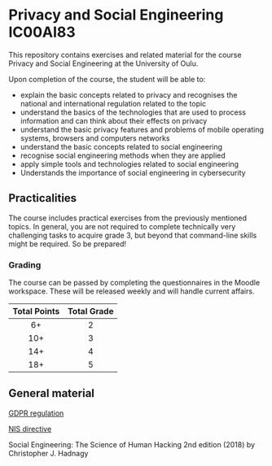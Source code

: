 # Privacy and Social Engineering IC00AI83 

This repository contains exercises and related material for the course Privacy and Social Engineering at the University of Oulu.

Upon completion of the course, the student will be able to:
* explain the basic concepts related to privacy and recognises the national and international regulation related to the topic
* understand the basics of the technologies that are used to process information and can think about their effects on privacy
* understand the basic privacy features and problems of mobile operating systems, browsers and computers networks
* understand the basic concepts related to social engineering
* recognise social engineering methods when they are applied
* apply simple tools and technologies related to social engineering
* Understands the importance of social engineering in cybersecurity

## Practicalities

The course includes practical exercises from the previously mentioned topics.
In general, you are not required to complete technically very challenging tasks to acquire grade 3, but beyond that command-line skills might be required.
So be prepared!

### Grading

The course can be passed by completing the questionnaires in the Moodle workspace.
These will be released weekly and will handle current affairs.

Total Points|Total Grade
:-:|:-:
6+ | 2
10+ | 3
14+ | 4
18+ | 5

## General material

[GDPR regulation](https://eur-lex.europa.eu/legal-content/EN/TXT/PDF/?uri=CELEX:32016R0679)

[NIS directive](https://eur-lex.europa.eu/legal-content/EN/TXT/PDF/?uri=CELEX:32016L1148)

Social Engineering: The Science of Human Hacking 2nd edition (2018) by Christopher J. Hadnagy 

